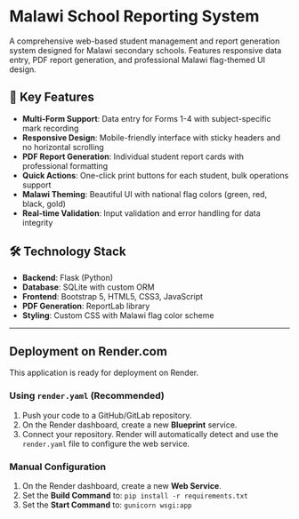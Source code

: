 # Malawi School Reporting System

A comprehensive web-based student management and report generation system designed for Malawi secondary schools. Features responsive data entry, PDF report generation, and professional Malawi flag-themed UI design.

## 🎯 Key Features

- **Multi-Form Support**: Data entry for Forms 1-4 with subject-specific mark recording
- **Responsive Design**: Mobile-friendly interface with sticky headers and no horizontal scrolling
- **PDF Report Generation**: Individual student report cards with professional formatting
- **Quick Actions**: One-click print buttons for each student, bulk operations support
- **Malawi Theming**: Beautiful UI with national flag colors (green, red, black, gold)
- **Real-time Validation**: Input validation and error handling for data integrity

## 🛠️ Technology Stack

- **Backend**: Flask (Python)
- **Database**: SQLite with custom ORM
- **Frontend**: Bootstrap 5, HTML5, CSS3, JavaScript
- **PDF Generation**: ReportLab library
- **Styling**: Custom CSS with Malawi flag color scheme

---

## Deployment on Render.com

This application is ready for deployment on Render.

### Using `render.yaml` (Recommended)
1. Push your code to a GitHub/GitLab repository.
2. On the Render dashboard, create a new **Blueprint** service.
3. Connect your repository. Render will automatically detect and use the `render.yaml` file to configure the web service.

### Manual Configuration
1. On the Render dashboard, create a new **Web Service**.
2. Set the **Build Command** to: `pip install -r requirements.txt`
3. Set the **Start Command** to: `gunicorn wsgi:app`
